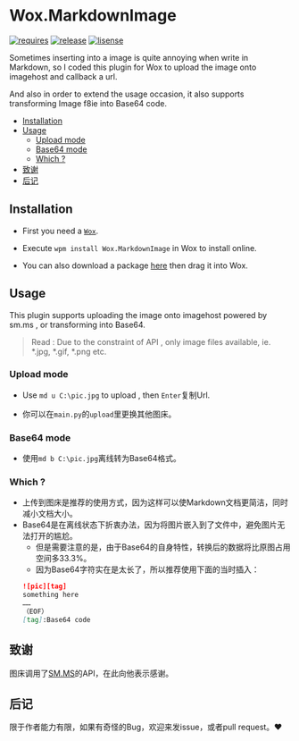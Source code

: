# Wox.MarkdownImage <!-- omit in toc --> 
[![requires][requires_pic]][wox]
[![release][release_pic]][release]
[![lisense][license_pic]][license]
  
Sometimes inserting into a image is quite annoying when write in Markdown, so I coded this plugin for Wox to upload the image onto imagehost and callback a url. 
  
And also in order to extend the usage occasion, it also supports transforming Image f8ie into Base64 code.

* [Installation](#installation)
* [Usage](#usage)
	* [Upload mode](#upload-mode)
	* [Base64 mode](#base64-mode)
	* [Which ?](#which-)
* [致谢](#致谢)
* [后记](#后记)

## Installation
- First you need a [`Wox`][wox].
  
- Execute `wpm install Wox.MarkdownImage` in Wox to install online.
  
- You can also download a package [here][release] then drag it into Wox.

## Usage
This plugin supports uploading the image onto imagehost powered by sm.ms , or transforming into Base64.
> Read : Due to the constraint of API , only image files available, ie. *.jpg, *.gif, *.png etc. 

### Upload mode
- Use `md u C:\pic.jpg` to upload , then `Enter`复制Url.
  
- 你可以在`main.py`的`upload`里更换其他图床。

### Base64 mode
- 使用`md b C:\pic.jpg`离线转为Base64格式。

### Which ?
- 上传到图床是推荐的使用方式，因为这样可以使Markdown文档更简洁，同时减小文档大小。
- Base64是在离线状态下折衷办法，因为将图片嵌入到了文件中，避免图片无法打开的尴尬。
	- 但是需要注意的是，由于Base64的自身特性，转换后的数据将比原图占用空间多33.3%。
	- 因为Base64字符实在是太长了，所以推荐使用下面的当时插入：
	```markdown
	![pic][tag]
	something here
	……
	（EOF）
	[tag]:Base64 code
	```
## 致谢
图床调用了[SM.MS][sm]的API，在此向他表示感谢。

## 后记
限于作者能力有限，如果有奇怪的Bug，欢迎来发issue，或者pull request。:heart:

[sm]:https://sm.ms/
[release_pic]:https://img.shields.io/github/release/andrewlauu/wox.markdownimage.svg?maxAge=2592000
[release]:https://github.com/AndrewLauu/Wox.MarkdownImage/releases
[requires_pic]:https://img.shields.io/badge/requires-wox-%2337BB96.svg
[wox]:http://www.wox.one
[license_pic]:https://img.shields.io/hexpm/l/plug.svg
[license]:http://www.apache.org/licenses
